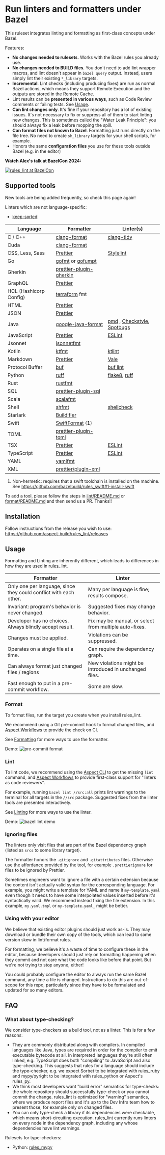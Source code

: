 # Run linters and formatters under Bazel

This ruleset integrates linting and formatting as first-class concepts under Bazel.

Features:

- **No changes needed to rulesets**. Works with the Bazel rules you already use.
- **No changes needed to BUILD files**. You don't need to add lint wrapper macros, and lint doesn't appear in `bazel query` output.
  Instead, users simply lint their existing `*_library` targets.
- **Incremental**. Lint checks (including producing fixes) are run as normal Bazel actions, which means they support Remote Execution and the outputs are stored in the Remote Cache.
- Lint results can be **presented in various ways**, such as Code Review comments or failing tests.
  See [Usage](https://github.com/aspect-build/rules_lint/blob/main/docs/linting.md#usage).
- **Can lint changes only**. It's fine if your repository has a lot of existing issues.
  It's not necessary to fix or suppress all of them to start linting new changes.
  This is sometimes called the "Water Leak Principle": you should always fix a leak before mopping the spill.
- **Can format files not known to Bazel**. Formatting just runs directly on the file tree.
  No need to create `sh_library` targets for your shell scripts, for example.
- Honors the same **configuration files** you use for these tools outside Bazel (e.g. in the editor)

**Watch Alex's talk at BazelCon 2024:**

[![rules_lint at BazelCon](https://img.youtube.com/vi/CnK-RAdfrpI/0.jpg)](https://www.youtube.com/watch?v=CnK-RAdfrpI)

## Supported tools

New tools are being added frequently, so check this page again!

Linters which are not language-specific:

- [keep-sorted]

| Language               | Formatter                 | Linter(s)                        |
| ---------------------- | ------------------------- | -------------------------------- |
| C / C++                | [clang-format]            | [clang-tidy]                     |
| Cuda                   | [clang-format]            |                                  |
| CSS, Less, Sass        | [Prettier]                | [Stylelint]                      |
| Go                     | [gofmt] or [gofumpt]      |                                  |
| Gherkin                | [prettier-plugin-gherkin] |                                  |
| GraphQL                | [Prettier]                |                                  |
| HCL (Hashicorp Config) | [terraform] fmt           |                                  |
| HTML                   | [Prettier]                |                                  |
| JSON                   | [Prettier]                |                                  |
| Java                   | [google-java-format]      | [pmd] , [Checkstyle], [Spotbugs] |
| JavaScript             | [Prettier]                | [ESLint]                         |
| Jsonnet                | [jsonnetfmt]              |                                  |
| Kotlin                 | [ktfmt]                   | [ktlint]                         |
| Markdown               | [Prettier]                | [Vale]                           |
| Protocol Buffer        | [buf]                     | [buf lint]                       |
| Python                 | [ruff]                    | [flake8], [ruff]                 |
| Rust                   | [rustfmt]                 |                                  |
| SQL                    | [prettier-plugin-sql]     |                                  |
| Scala                  | [scalafmt]                |                                  |
| Shell                  | [shfmt]                   | [shellcheck]                     |
| Starlark               | [Buildifier]              |                                  |
| Swift                  | [SwiftFormat] (1)         |                                  |
| TOML                   | [prettier-plugin-toml]    |                                  |
| TSX                    | [Prettier]                | [ESLint]                         |
| TypeScript             | [Prettier]                | [ESLint]                         |
| YAML                   | [yamlfmt]                 |                                  |
| XML                    | [prettier/plugin-xml]     |                                  |

[prettier]: https://prettier.io
[google-java-format]: https://github.com/google/google-java-format
[flake8]: https://flake8.pycqa.org/en/latest/index.html
[pmd]: https://docs.pmd-code.org/latest/index.html
[checkstyle]: https://checkstyle.sourceforge.io/cmdline.html
[spotbugs]: https://spotbugs.github.io/
[buf lint]: https://buf.build/docs/lint/overview
[eslint]: https://eslint.org/
[swiftformat]: https://github.com/nicklockwood/SwiftFormat
[terraform]: https://github.com/hashicorp/terraform
[buf]: https://docs.buf.build/format/usage
[keep-sorted]: https://github.com/google/keep-sorted
[ktfmt]: https://github.com/facebook/ktfmt
[ktlint]: https://github.com/pinterest/ktlint
[buildifier]: https://github.com/keith/buildifier-prebuilt
[prettier-plugin-sql]: https://github.com/un-ts/prettier
[prettier-plugin-gherkin]: https://github.com/mapado/prettier-plugin-gherkin
[prettier-plugin-toml]: https://www.npmjs.com/package/prettier-plugin-toml
[prettier/plugin-xml]: https://github.com/prettier/plugin-xml
[gofmt]: https://pkg.go.dev/cmd/gofmt
[gofumpt]: https://github.com/mvdan/gofumpt
[jsonnetfmt]: https://github.com/google/go-jsonnet
[scalafmt]: https://scalameta.org/scalafmt
[ruff]: https://docs.astral.sh/ruff/
[shellcheck]: https://www.shellcheck.net/
[shfmt]: https://github.com/mvdan/sh
[clang-format]: https://clang.llvm.org/docs/ClangFormat.html
[clang-tidy]: https://clang.llvm.org/extra/clang-tidy/
[vale]: https://vale.sh/
[yamlfmt]: https://github.com/google/yamlfmt
[rustfmt]: https://rust-lang.github.io/rustfmt
[stylelint]: https://stylelint.io

1. Non-hermetic: requires that a swift toolchain is installed on the machine.
   See https://github.com/bazelbuild/rules_swift#1-install-swift

To add a tool, please follow the steps in [lint/README.md](./lint/README.md) or [format/README.md](./format/README.md)
and then send us a PR.
Thanks!!

## Installation

Follow instructions from the release you wish to use:
<https://github.com/aspect-build/rules_lint/releases>

## Usage

Formatting and Linting are inherently different, which leads to differences in how they are used in rules_lint.

| Formatter                                                         | Linter                                                 |
| ----------------------------------------------------------------- | ------------------------------------------------------ |
| Only one per language, since they could conflict with each other. | Many per language is fine; results compose.            |
| Invariant: program's behavior is never changed.                   | Suggested fixes may change behavior.                   |
| Developer has no choices. Always blindly accept result.           | Fix may be manual, or select from multiple auto-fixes. |
| Changes must be applied.                                          | Violations can be suppressed.                          |
| Operates on a single file at a time.                              | Can require the dependency graph.                      |
| Can always format just changed files / regions                    | New violations might be introduced in unchanged files. |
| Fast enough to put in a pre-commit workflow.                      | Some are slow.                                         |

### Format

To format files, run the target you create when you install rules_lint.

We recommend using a Git pre-commit hook to format changed files, and [Aspect Workflows] to provide the check on CI.

See [Formatting](./docs/formatting.md) for more ways to use the formatter.

Demo:
![pre-commit format](./docs/format-demo.svg)

### Lint

To lint code, we recommend using the [Aspect CLI] to get the missing `lint` command, and [Aspect Workflows] to provide first-class support for "linters as code reviewers".

For example, running `bazel lint //src:all` prints lint warnings to the terminal for all targets in the `//src` package.
Suggested fixes from the linter tools are presented interactively.

See [Linting](./docs/linting.md) for more ways to use the linter.

Demo:
![bazel lint demo](./docs/lint-fix-demo.svg)

### Ignoring files

The linters only visit files that are part of the Bazel dependency graph (listed as `srcs` to some library target).

The formatter honors the `.gitignore` and `.gitattributes` files.
Otherwise use the affordance provided by the tool, for example `.prettierignore` for files to be ignored by Prettier.

Sometimes engineers want to ignore a file with a certain extension because the content isn't actually valid syntax for the corresponding language.
For example, you might write a template for YAML and name it `my-template.yaml` even though it needs to have some interpolated values inserted before it's syntactically valid.
We recommend instead fixing the file extension. In this example, `my.yaml.tmpl` or `my-template.yaml_` might be better.

### Using with your editor

We believe that existing editor plugins should just work as-is. They may download or bundle their own
copy of the tools, which can lead to some version skew in lint/format rules.

For formatting, we believe it's a waste of time to configure these in the editor, because developers
should just rely on formatting happening when they commit and not care what the code looks like before that point.
But we're not trying to stop anyone, either!

You could probably configure the editor to always run the same Bazel command, any time a file is changed.
Instructions to do this are out-of-scope for this repo, particularly since they have to be formulated and updated for so many editors.

## FAQ

### What about type-checking?

We consider type-checkers as a build tool, not as a linter. This is for a few reasons:

- They are commonly distributed along with compilers.
  In compiled languages like Java, types are required in order for the compiler to emit executable bytecode at all.
  In interpreted languages they're still often linked, e.g. TypeScript does both "compiling" to JavaScript and also type-checking.
  This suggests that rules for a language should include the type-checker,
  e.g. we expect Sorbet to be integrated with rules_ruby and mypy/pyright to be integrated with rules_python or Aspect's rules_py.
- We think most developers want "build error" semantics for type-checks:
  the whole repository should successfully type-check or you cannot commit the change.
  rules_lint is optimized for "warning" semantics, where we produce report files and it's up to the
  Dev Infra team how to present those, for example only on changed files.
- You can only type-check a library if its dependencies were checkable, which means short-circuiting
  execution. rules_lint currently runs linters on every node in the dependency graph, including any
  whose dependencies have lint warnings.

Rulesets for type-checkers:

- Python: [rules_mypy](https://github.com/theoremlp/rules_mypy)

[aspect workflows]: https://docs.aspect.build/workflows
[aspect cli]: https://docs.aspect.build/cli
